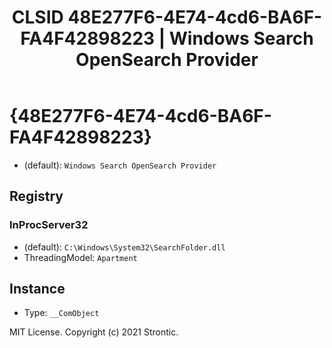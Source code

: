 ﻿---
title: "CLSID 48E277F6-4E74-4cd6-BA6F-FA4F42898223 | Windows Search OpenSearch Provider"
excerpt: What is COM-Object CLSID 48E277F6-4E74-4cd6-BA6F-FA4F42898223?
---

# {48E277F6-4E74-4cd6-BA6F-FA4F42898223}

* (default): `Windows Search OpenSearch Provider`

## Registry


### InProcServer32

* (default): `C:\Windows\System32\SearchFolder.dll`
* ThreadingModel: `Apartment`

## Instance

* Type: `__ComObject`

MIT License. Copyright (c) 2021 Strontic.


